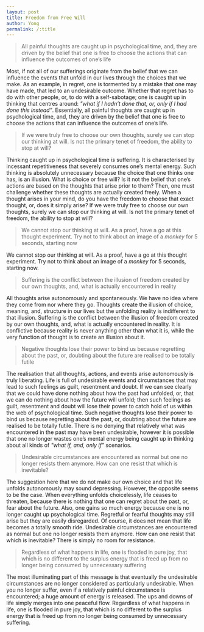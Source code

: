 ```yaml
---
layout: post
title: Freedom from Free Will
author: Yong
permalink: /:title 
---
```


> All painful thoughts are caught up in psychological time, and, they are driven by the belief that one is free to choose the actions that can influence the outcomes of one’s life

Most, if not all of our sufferings originate from the belief that we can influence the events that unfold in our lives through the choices that we make. As an example, in regret, one is tormented by a mistake that one may have made, that led to an undesirable outcome. Whether that regret has to do with other people, or, to do with a self-sabotage; one is caught up in thinking that centres around: *"what if I hadn’t done that, or, only if I had done this instead"*. Essentially, all painful thoughts are caught up in psychological time, and, they are driven by the belief that one is free to choose the actions that can influence the outcomes of one’s life.

> If we were truly free to choose our own thoughts, surely we can stop our thinking at will. Is not the primary tenet of freedom, the ability to stop at will?

Thinking caught up in psychological time *is* suffering. It is characterised by incessant repetitiveness that severely consumes one’s mental energy. Such thinking is absolutely unnecessary because the choice that one thinks one has, is an illusion. What is choice or free will? Is it not the belief that one’s actions are based on the thoughts that arise prior to them? Then, one must challenge whether these thoughts are actually created freely. When a thought arises in your mind, do you have the freedom to choose that exact thought, or, does it simply arise? If we were truly free to choose our own thoughts, surely we can stop our thinking at will. Is not the primary tenet of freedom, the ability to stop at will?

> We cannot stop our thinking at will. As a proof, have a go at this thought experiment. Try not to think about an image of a *monkey* for 5 seconds, starting now

We cannot stop our thinking at will. As a proof, have a go at this thought experiment. Try not to think about an image of a *monkey* for 5 seconds, starting now.

> Suffering is the conflict between the illusion of freedom created by our own thoughts, and, what is actually encountered in reality

All thoughts arise autonomously and spontaneously. We have no idea where they come from nor where they go. Thoughts create the illusion of choice, meaning, and, structure in our lives but the unfolding reality is indifferent to that illusion. Suffering is the conflict between the illusion of freedom created by our own thoughts, and, what is actually encountered in reality. It is conflictive because reality is never anything other than what it is, while the very function of thought is to create an illusion about it.

> Negative thoughts lose their power to bind us because regretting about the past, or, doubting about the future are realised to be totally futile

The realisation that all thoughts, actions, and events arise autonomously is truly liberating. Life is full of undesirable events and circumstances that may lead to such feelings as guilt, resentment and doubt. If we can see clearly that we could have done nothing about how the past had unfolded, or, that we can do nothing about how the future will unfold; then such feelings as guilt, resentment and doubt will lose their power to catch hold of us within the web of psychological time. Such negative thoughts lose their power to bind us because regretting about the past, or, doubting about the future are realised to be totally futile. There is no denying that relatively what was encountered in the past may have been undesirable, however it is possible that one no longer wastes one’s mental energy being caught up in thinking about all kinds of *"what if, and, only if"* scenarios.

> Undesirable circumstances are encountered as normal but one no longer resists them anymore. How can one resist that which is inevitable?

The suggestion here that we do not make our own choice and that life unfolds autonomously may sound depressing. However, the opposite seems to be the case. When everything unfolds choicelessly, life ceases to threaten, because there is nothing that one can regret about the past, or, fear about the future. Also, one gains so much energy because one is no longer caught up psychological time. Regretful or fearful thoughts may still arise but they are easily disregarded. Of course, it does not mean that life becomes a totally smooth ride. Undesirable circumstances are encountered as normal but one no longer resists them anymore. How can one resist that which is inevitable? There is simply no room for resistance. 

> Regardless of what happens in life, one is flooded in pure joy, that which is no different to the surplus energy that is freed up from no longer being consumed by unnecessary suffering

The most illuminating part of this message is that eventually the undesirable circumstances are no longer considered as particularly undesirable. When you no longer suffer, even if a relatively painful circumstance is encountered; a huge amount of energy is released. The ups and downs of life simply merges into one peaceful flow. Regardless of what happens in life, one is flooded in pure joy, that which is no different to the surplus energy that is freed up from no longer being consumed by unnecessary suffering.

